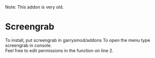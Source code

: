 Note: This addon is very old.

Screengrab
==========

To install, put screengrab in garrysmod/addons
To open the menu type screengrab in console.  
Feel free to edit permissions in the function on line 2.
